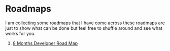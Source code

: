 # Roadmaps
I am collecting some roadmaps that I have come across these roadmaps are just to show what can be done but feel free to shuffle around and see what works for you.

1) [8 Months Developer Road Map](https://github.com/anushkrishnav/Roadmap/blob/main/8monthsdev.md)
